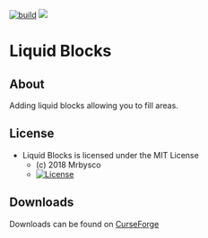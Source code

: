 [![build](https://github.com/Mrbysco/LiquidBlocks/actions/workflows/build.yml/badge.svg)](https://github.com/Mrbysco/LiquidBlocks/actions/workflows/build.yml) [![](http://cf.way2muchnoise.eu/versions/301999_latest.svg)](https://www.curseforge.com/minecraft/mc-mods/liquid-blocks)

# Liquid Blocks #

## About ##
Adding liquid blocks allowing you to fill areas.

## License ##
* Liquid Blocks is licensed under the MIT License
  - (c) 2018 Mrbysco
  - [![License](https://img.shields.io/badge/License-MIT-red.svg?style=flat)](http://opensource.org/licenses/MIT)

## Downloads ##
Downloads can be found on [CurseForge](https://www.curseforge.com/minecraft/mc-mods/https://www.curseforge.com/minecraft/mc-mods/liquid-blocks)